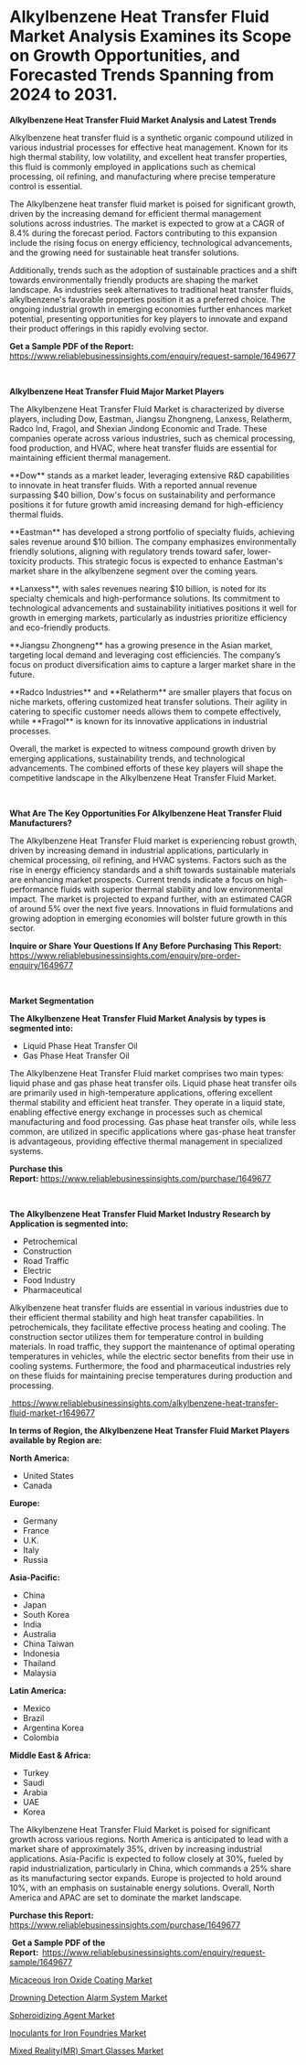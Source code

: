 <p><h1>Alkylbenzene Heat Transfer Fluid Market Analysis Examines its Scope on Growth Opportunities, and Forecasted Trends Spanning from 2024 to 2031.</h1></p><p><strong>Alkylbenzene Heat Transfer Fluid Market Analysis and Latest Trends</strong></p>
<p><p>Alkylbenzene heat transfer fluid is a synthetic organic compound utilized in various industrial processes for effective heat management. Known for its high thermal stability, low volatility, and excellent heat transfer properties, this fluid is commonly employed in applications such as chemical processing, oil refining, and manufacturing where precise temperature control is essential.</p><p>The Alkylbenzene heat transfer fluid market is poised for significant growth, driven by the increasing demand for efficient thermal management solutions across industries. The market is expected to grow at a CAGR of 8.4% during the forecast period. Factors contributing to this expansion include the rising focus on energy efficiency, technological advancements, and the growing need for sustainable heat transfer solutions.</p><p>Additionally, trends such as the adoption of sustainable practices and a shift towards environmentally friendly products are shaping the market landscape. As industries seek alternatives to traditional heat transfer fluids, alkylbenzene's favorable properties position it as a preferred choice. The ongoing industrial growth in emerging economies further enhances market potential, presenting opportunities for key players to innovate and expand their product offerings in this rapidly evolving sector.</p></p>
<p><strong>Get a Sample PDF of the Report:&nbsp;</strong> <a href="https://www.reliablebusinessinsights.com/enquiry/request-sample/1649677?utm_campaign=1476&utm_medium=2&utm_source=Github&utm_content=ia&utm_term=15102024&utm_id=alkylbenzene-heat-transfer-fluid">https://www.reliablebusinessinsights.com/enquiry/request-sample/1649677</a></p>
<p>&nbsp;</p>
<p><strong>Alkylbenzene Heat Transfer Fluid Major Market Players</strong></p>
<p><p>The Alkylbenzene Heat Transfer Fluid Market is characterized by diverse players, including Dow, Eastman, Jiangsu Zhongneng, Lanxess, Relatherm, Radco Ind, Fragol, and Shexian Jindong Economic and Trade. These companies operate across various industries, such as chemical processing, food production, and HVAC, where heat transfer fluids are essential for maintaining efficient thermal management.</p><p>**Dow** stands as a market leader, leveraging extensive R&D capabilities to innovate in heat transfer fluids. With a reported annual revenue surpassing $40 billion, Dow's focus on sustainability and performance positions it for future growth amid increasing demand for high-efficiency thermal fluids.</p><p>**Eastman** has developed a strong portfolio of specialty fluids, achieving sales revenue around $10 billion. The company emphasizes environmentally friendly solutions, aligning with regulatory trends toward safer, lower-toxicity products. This strategic focus is expected to enhance Eastman's market share in the alkylbenzene segment over the coming years.</p><p>**Lanxess**, with sales revenues nearing $10 billion, is noted for its specialty chemicals and high-performance solutions. Its commitment to technological advancements and sustainability initiatives positions it well for growth in emerging markets, particularly as industries prioritize efficiency and eco-friendly products.</p><p>**Jiangsu Zhongneng** has a growing presence in the Asian market, targeting local demand and leveraging cost efficiencies. The company’s focus on product diversification aims to capture a larger market share in the future.</p><p>**Radco Industries** and **Relatherm** are smaller players that focus on niche markets, offering customized heat transfer solutions. Their agility in catering to specific customer needs allows them to compete effectively, while **Fragol** is known for its innovative applications in industrial processes.</p><p>Overall, the market is expected to witness compound growth driven by emerging applications, sustainability trends, and technological advancements. The combined efforts of these key players will shape the competitive landscape in the Alkylbenzene Heat Transfer Fluid Market.</p></p>
<p>&nbsp;</p>
<p><strong>What Are The Key Opportunities For Alkylbenzene Heat Transfer Fluid Manufacturers?</strong></p>
<p><p>The Alkylbenzene Heat Transfer Fluid market is experiencing robust growth, driven by increasing demand in industrial applications, particularly in chemical processing, oil refining, and HVAC systems. Factors such as the rise in energy efficiency standards and a shift towards sustainable materials are enhancing market prospects. Current trends indicate a focus on high-performance fluids with superior thermal stability and low environmental impact. The market is projected to expand further, with an estimated CAGR of around 5% over the next five years. Innovations in fluid formulations and growing adoption in emerging economies will bolster future growth in this sector.</p></p>
<p><strong>Inquire or Share Your Questions If Any Before Purchasing This Report:</strong> <a href="https://www.reliablebusinessinsights.com/enquiry/pre-order-enquiry/1649677?utm_campaign=1476&utm_medium=2&utm_source=Github&utm_content=ia&utm_term=15102024&utm_id=alkylbenzene-heat-transfer-fluid">https://www.reliablebusinessinsights.com/enquiry/pre-order-enquiry/1649677</a></p>
<p>&nbsp;</p>
<p><strong>Market Segmentation</strong></p>
<p><strong>The Alkylbenzene Heat Transfer Fluid Market Analysis by types is segmented into:</strong></p>
<p><ul><li>Liquid Phase Heat Transfer Oil</li><li>Gas Phase Heat Transfer Oil</li></ul></p>
<p><p>The Alkylbenzene Heat Transfer Fluid market comprises two main types: liquid phase and gas phase heat transfer oils. Liquid phase heat transfer oils are primarily used in high-temperature applications, offering excellent thermal stability and efficient heat transfer. They operate in a liquid state, enabling effective energy exchange in processes such as chemical manufacturing and food processing. Gas phase heat transfer oils, while less common, are utilized in specific applications where gas-phase heat transfer is advantageous, providing effective thermal management in specialized systems.</p></p>
<p><strong>Purchase this Report:&nbsp;</strong><a href="https://www.reliablebusinessinsights.com/purchase/1649677?utm_campaign=1476&utm_medium=2&utm_source=Github&utm_content=ia&utm_term=15102024&utm_id=alkylbenzene-heat-transfer-fluid">https://www.reliablebusinessinsights.com/purchase/1649677</a></p>
<p>&nbsp;</p>
<p><strong>The Alkylbenzene Heat Transfer Fluid Market Industry Research by Application is segmented into:</strong></p>
<p><ul><li>Petrochemical</li><li>Construction</li><li>Road Traffic</li><li>Electric</li><li>Food Industry</li><li>Pharmaceutical</li></ul></p>
<p><p>Alkylbenzene heat transfer fluids are essential in various industries due to their efficient thermal stability and high heat transfer capabilities. In petrochemicals, they facilitate effective process heating and cooling. The construction sector utilizes them for temperature control in building materials. In road traffic, they support the maintenance of optimal operating temperatures in vehicles, while the electric sector benefits from their use in cooling systems. Furthermore, the food and pharmaceutical industries rely on these fluids for maintaining precise temperatures during production and processing.</p></p>
<p><a href="https://www.reliablebusinessinsights.com/alkylbenzene-heat-transfer-fluid-market-r1649677?utm_campaign=1476&utm_medium=2&utm_source=Github&utm_content=ia&utm_term=15102024&utm_id=alkylbenzene-heat-transfer-fluid">&nbsp;https://www.reliablebusinessinsights.com/alkylbenzene-heat-transfer-fluid-market-r1649677</a></p>
<p><strong>In terms of Region, the Alkylbenzene Heat Transfer Fluid Market Players available by Region are:</strong></p>
<p>
    <p> <strong> North America: </strong>
        <ul>
            <li>United States</li>
            <li>Canada</li>
        </ul>
        </p> 
    <p> <strong> Europe: </strong>
        <ul>
            <li>Germany</li>
            <li>France</li>
            <li>U.K.</li>
            <li>Italy</li>
            <li>Russia</li>
        </ul>
        </p> 
    <p> <strong> Asia-Pacific: </strong>
        <ul>
            <li>China</li>
            <li>Japan</li>
            <li>South Korea</li>
            <li>India</li>
            <li>Australia</li>
            <li>China Taiwan</li>
            <li>Indonesia</li>
            <li>Thailand</li>
            <li>Malaysia</li>
        </ul>
        </p> 
    <p> <strong> Latin America: </strong>
        <ul>
            <li>Mexico</li>
            <li>Brazil</li>
            <li>Argentina Korea</li>
            <li>Colombia</li>
        </ul>
        </p> 
    <p> <strong> Middle East & Africa: </strong>
        <ul>
            <li>Turkey</li>
            <li>Saudi</li>
            <li>Arabia</li>
            <li>UAE</li>
            <li>Korea</li>
        </ul>
    </p>
    </p>
<p><p>The Alkylbenzene Heat Transfer Fluid Market is poised for significant growth across various regions. North America is anticipated to lead with a market share of approximately 35%, driven by increasing industrial applications. Asia-Pacific is expected to follow closely at 30%, fueled by rapid industrialization, particularly in China, which commands a 25% share as its manufacturing sector expands. Europe is projected to hold around 10%, with an emphasis on sustainable energy solutions. Overall, North America and APAC are set to dominate the market landscape.</p></p>
<p><strong>Purchase this Report: </strong><a href="https://www.reliablebusinessinsights.com/purchase/1649677?utm_campaign=1476&utm_medium=2&utm_source=Github&utm_content=ia&utm_term=15102024&utm_id=alkylbenzene-heat-transfer-fluid">https://www.reliablebusinessinsights.com/purchase/1649677</a></p>
<p>&nbsp;<strong>Get a Sample PDF of the Report:&nbsp;&nbsp;</strong><a href="https://www.reliablebusinessinsights.com/enquiry/request-sample/1649677?utm_campaign=1476&utm_medium=2&utm_source=Github&utm_content=ia&utm_term=15102024&utm_id=alkylbenzene-heat-transfer-fluid">https://www.reliablebusinessinsights.com/enquiry/request-sample/1649677</a></p>
<p><strong></strong></p>
<p><p><a href="https://www.linkedin.com/pulse/micaceous-iron-oxide-coating-market-research-report-includes-ebnce?utm_campaign=1476&utm_medium=2&utm_source=Github&utm_content=ia&utm_term=15102024&utm_id=alkylbenzene-heat-transfer-fluid">Micaceous Iron Oxide Coating Market</a></p><p><a href="https://www.linkedin.com/pulse/drowning-detection-alarm-system-market-share-analysis-growth-3r5mf?utm_campaign=1476&utm_medium=2&utm_source=Github&utm_content=ia&utm_term=15102024&utm_id=alkylbenzene-heat-transfer-fluid">Drowning Detection Alarm System Market</a></p><p><a href="https://www.linkedin.com/pulse/navigating-global-spheroidizing-agent-market-from-trends-2dflf?trk=public_post_embed_feed-article-content&utm_campaign=1476&utm_medium=2&utm_source=Github&utm_content=ia&utm_term=15102024&utm_id=alkylbenzene-heat-transfer-fluid">Spheroidizing Agent Market</a></p><p><a href="https://www.linkedin.com/pulse/emerging-trends-inoculants-iron-foundries-market-detailed-overview-uw8xf?trk=public_post_embed_feed-article-content&utm_campaign=1476&utm_medium=2&utm_source=Github&utm_content=ia&utm_term=15102024&utm_id=alkylbenzene-heat-transfer-fluid">Inoculants for Iron Foundries Market</a></p><p><a href="https://www.linkedin.com/pulse/global-mixed-realitymr-smart-glasses-market-focus-application-cduwf?trk=public_post_embed_feed-article-content&utm_campaign=1476&utm_medium=2&utm_source=Github&utm_content=ia&utm_term=15102024&utm_id=alkylbenzene-heat-transfer-fluid">Mixed Reality(MR) Smart Glasses Market</a></p></p>